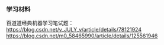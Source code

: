 ### 学习材料
百道道经典机器学习笔试题：
https://blog.csdn.net/v_JULY_v/article/details/78121924
https://blog.csdn.net/m0_58465990/article/details/125561946